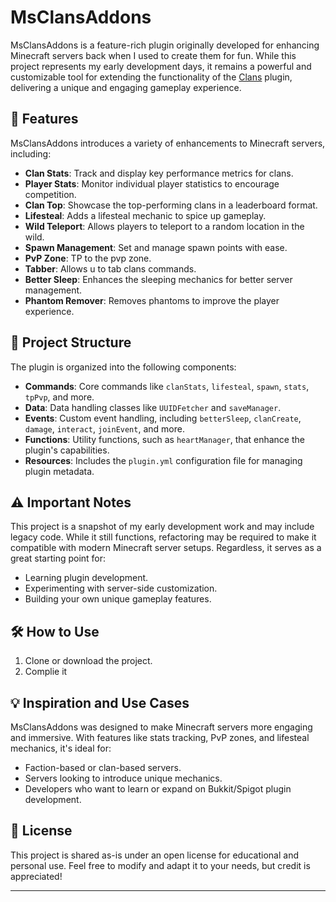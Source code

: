# MsClansAddons

MsClansAddons is a feature-rich plugin originally developed for enhancing Minecraft servers back when I used to create them for fun. While this project represents my early development days, it remains a powerful and customizable tool for extending the functionality of the [Clans](https://www.spigotmc.org/resources/clans-clan-system-1-7-1-16.22304/) plugin, delivering a unique and engaging gameplay experience.

## 🚀 Features

MsClansAddons introduces a variety of enhancements to Minecraft servers, including:

- **Clan Stats**: Track and display key performance metrics for clans.
- **Player Stats**: Monitor individual player statistics to encourage competition.
- **Clan Top**: Showcase the top-performing clans in a leaderboard format.
- **Lifesteal**: Adds a lifesteal mechanic to spice up gameplay.
- **Wild Teleport**: Allows players to teleport to a random location in the wild.
- **Spawn Management**: Set and manage spawn points with ease.
- **PvP Zone**: TP to the pvp zone.
- **Tabber**: Allows u to tab clans commands.
- **Better Sleep**: Enhances the sleeping mechanics for better server management.
- **Phantom Remover**: Removes phantoms to improve the player experience.

## 📂 Project Structure

The plugin is organized into the following components:

- **Commands**: Core commands like `clanStats`, `lifesteal`, `spawn`, `stats`, `tpPvp`, and more.
- **Data**: Data handling classes like `UUIDFetcher` and `saveManager`.
- **Events**: Custom event handling, including `betterSleep`, `clanCreate`, `damage`, `interact`, `joinEvent`, and more.
- **Functions**: Utility functions, such as `heartManager`, that enhance the plugin's capabilities.
- **Resources**: Includes the `plugin.yml` configuration file for managing plugin metadata.

## ⚠️ Important Notes

This project is a snapshot of my early development work and may include legacy code. While it still functions, refactoring may be required to make it compatible with modern Minecraft server setups. Regardless, it serves as a great starting point for:

- Learning plugin development.
- Experimenting with server-side customization.
- Building your own unique gameplay features.

## 🛠 How to Use

1. Clone or download the project.
2. Complie it

## 💡 Inspiration and Use Cases

MsClansAddons was designed to make Minecraft servers more engaging and immersive. With features like stats tracking, PvP zones, and lifesteal mechanics, it's ideal for:

- Faction-based or clan-based servers.
- Servers looking to introduce unique mechanics.
- Developers who want to learn or expand on Bukkit/Spigot plugin development.

## 📜 License

This project is shared as-is under an open license for educational and personal use. Feel free to modify and adapt it to your needs, but credit is appreciated!

---


